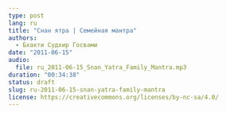 ```yaml
---
type: post
lang: ru
title: "Снан ятра | Семейная мантра"
authors:
  - Бхакти Судхир Госвами
date: "2011-06-15"
audio:
  file: ru_2011-06-15_Snan_Yatra_Family_Mantra.mp3
duration: "00:34:38"
status: draft
slug: ru-2011-06-15-snan-yatra-family-mantra
license: https://creativecommons.org/licenses/by-nc-sa/4.0/
---
```


